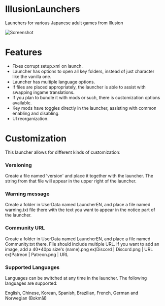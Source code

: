 # IllusionLaunchers
Launchers for various Japanese adult games from Illusion

![Screenshot](https://i.imgur.com/r34zSoz.png "Screenshot")

# Features
- Fixes corrupt setup.xml on launch.
- Launcher has options to open all key folders, instead of just character like the vanilla one.
- Launcher has multiple language options.
- If files are placed appropriately, the launcher is able to assist with swapping ingame translations.
- If you plan to bundle it with mods or such, there is customization options available.
- Key mods have toggles directly in the launcher, assisting with common enabling and disabling.
- UI reorganization.

# Customization
This launcher allows for different kinds of customization:

### Versioning
Create a file named 'version' and place it together with the launcher. The string from that file will appear in the upper right of the launcher.

### Warning message
Create a folder in UserData named LauncherEN, and place a file named warning.txt file there with the text you want to appear in the notice part of the launcher.

### Community URL
Create a folder in UserData named LauncherEN, and place a file named Community.txt there. File should include multiple URL.
If you want to add an image, add a 40*40px size's (name).png
ex)Discord | Discord.png | URL
ex)Patreon | Patreon.png | URL

### Supported Languages
Languages can be switched at any time in the launcher. The following languages are supported:

English, Chinese, Korean, Spanish, Brazilian, French, German and Norwegian (Bokmål)
